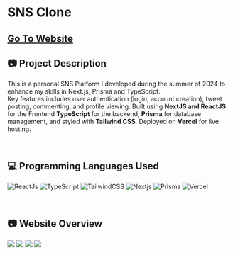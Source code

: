 # SNS Clone <br> 
## [Go To Website](https://sns-clone-beta.vercel.app/)
## 📷 Project Description
This is a personal SNS Platform I developed during the summer of 2024 to enhance my skills in Next.js, Prisma and TypeScript. <br>
Key features includes user authentication (login, account creation), tweet posting, commenting, and profile viewing.
Built using **NextJS and ReactJS** for the Frontend **TypeScript** for the backend, **Prisma** for database management, and styled with **Tailwind CSS**.
Deployed on **Vercel** for live hosting.

<br>

## 💻 Programming Languages Used

![ReactJs](https://img.shields.io/badge/React-20232A?style=for-the-badge&logo=react&logoColor=61DAFB)
![TypeScript](https://img.shields.io/badge/typescript-%23007ACC.svg?style=for-the-badge&logo=typescript&logoColor=white)
![TailwindCSS](https://img.shields.io/badge/Tailwind_CSS-38B2AC?style=for-the-badge&logo=tailwind-css&logoColor=white)
![Nextjs](https://img.shields.io/badge/next.js-000000?style=for-the-badge&logo=nextdotjs&logoColor=white)
![Prisma](https://img.shields.io/badge/Prisma-3982CE?style=for-the-badge&logo=Prisma&logoColor=white)
![Vercel](https://img.shields.io/badge/Vercel-000000?style=for-the-badge&logo=vercel&logoColor=white)

<br>

## 📷 Website Overview
![](https://velog.velcdn.com/images/wghong22/post/05dd29ab-d154-439f-a13b-26e14cf9e50b/image.png)
![](https://velog.velcdn.com/images/wghong22/post/6f23943a-6eac-41e4-adec-1f80952d3788/image.png)
![](https://velog.velcdn.com/images/wghong22/post/844be756-23fc-4bac-bddd-82ece9deb08e/image.png)
![](https://velog.velcdn.com/images/wghong22/post/562add0f-3061-4918-b254-47de5799f93c/image.png)



